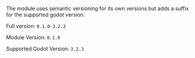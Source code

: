 The module uses semantic versioning for its own versions but adds a suffix for the supported godot version:

Full version: `0.1.0-3.2.3`

Module Version: `0.1.0`

Supported Godot Version: `3.2.3`
